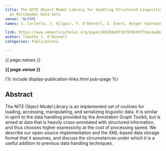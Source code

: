 ```yaml
---
title: The NITE Object Model Library for Handling Structured Linguistic Annotation
  on Multimodal Data Sets
venue: 'NLPXML'
names: J. Carletta, J. Kilgour, T. O’Donnell, S. Evert, Holger Voormann

link: https://www.semanticscholar.org/paper/86288e07187978b99f7dec4a40d0cd80c07cf212
author: Timothy J. O'Donnell
categories: Publications

---
```


*{{ page.names }}*

**{{ page.venue }}**

{% include display-publication-links.html pub=page %}

## Abstract

The NITE Object Model Library is an implemented set of routines for loading, accessing, manipulating, and serializing linguistic data. It is similar in spirit to the data handling provided by the Annotation Graph Toolkit, but is aimed at data that is heavily cross-annotated with structured information, and thus chooses higher expressivity at the cost of processing speed. We describe our open-source implementation and the XML-based data storage format that it assumes, and discuss the circumstances under which it is a useful addition to previous data handling techniques.
